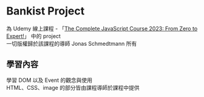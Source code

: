 # Bankist Project

為 Udemy 線上課程 - 「[The Complete JavaScript Course 2023: From Zero to Expert!](https://www.udemy.com/course/the-complete-javascript-course/)」 中的 project  
一切版權歸於該課程的導師 Jonas Schmedtmann 所有

## 學習內容

學習 DOM 以及 Event 的觀念與使用  
HTML、CSS、image 的部分皆由課程導師於課程中提供
